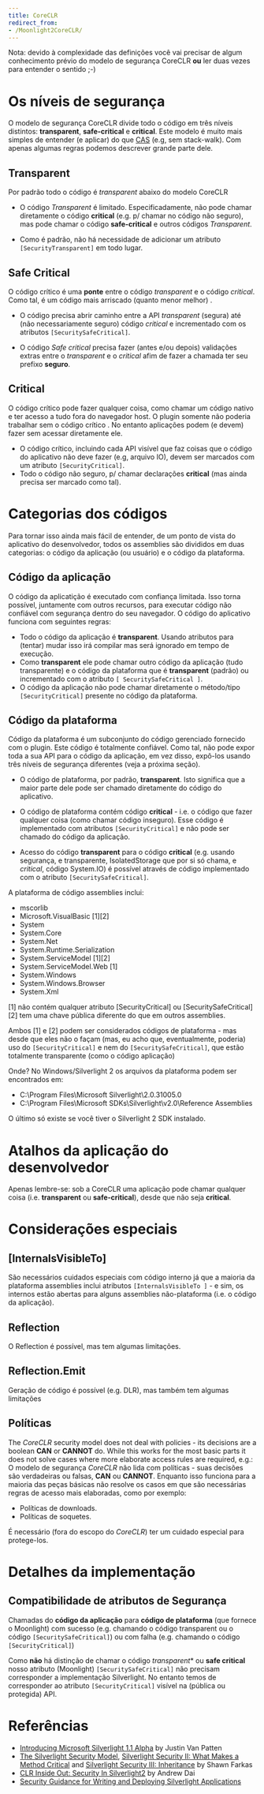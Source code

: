 ```yaml
---
title: CoreCLR
redirect_from:
- /Moonlight2CoreCLR/
---
```


Nota: devido à complexidade das definições você vai precisar de algum conhecimento prévio do modelo de segurança CoreCLR **ou** ler duas vezes para entender o sentido ;-)

Os níveis de segurança
===============

O modelo de segurança CoreCLR divide todo o código em três níveis distintos: **transparent**, **safe-critical** e **critical**. Este modelo é muito mais simples de entender (e aplicar) do que [CAS](/docs/advanced/cas/) (e.g, sem stack-walk). Com apenas algumas regras podemos  descrever grande parte dele.

Transparent
-----------

Por padrão todo o código é *transparent* abaixo do modelo CoreCLR

-   O código *Transparent* é limitado. Especificadamente, não pode chamar diretamente o código **critical** (e.g. p/ chamar no código não seguro), mas pode chamar o código **safe-critical** e outros códigos *Transparent*.

-   Como é padrão, não há necessidade de adicionar um atributo `[SecurityTransparent]` em todo lugar.

Safe Critical
-------------

O código crítico é uma **ponte** entre o código *transparent* e o código *critical*. Como tal, é um código mais arriscado (quanto menor melhor) .

-   O código precisa abrir caminho entre a API *transparent* (segura) até (não necessariamente seguro) código *critical* e incrementado com os atributos `[SecuritySafeCritical]`.

-   O código *Safe critical* precisa fazer (antes e/ou depois) validações extras entre o *transparent* e o *critical* afim de fazer a chamada ter seu prefixo **seguro**.

Critical
--------

O código crítico pode fazer qualquer coisa, como chamar um código nativo e ter acesso a tudo fora do navegador host. O plugin somente não poderia trabalhar sem o código crítico . No entanto aplicações podem (e devem) fazer sem acessar diretamente ele.

-   O código crítico, incluindo cada API visível que faz coisas que o código do aplicativo não deve fazer (e.g,  arquivo IO), devem ser marcados com um atributo `[SecurityCritical]`.
-   Todo o código não seguro, p/ chamar declarações **critical** (mas ainda precisa ser marcado como tal).


Categorias dos códigos
===============

Para tornar isso ainda mais fácil de entender, de um ponto de vista do aplicativo do desenvolvedor, todos os assemblies são divididos em duas categorias: o código da aplicação (ou usuário) e o código da plataforma.

Código da aplicação
----------------

O código da aplicatição é executado com confiança limitada. Isso torna possível, juntamente com outros recursos, para executar código não confiável com segurança dentro do seu navegador. O código do aplicativo funciona com seguintes regras:

-   Todo o código da aplicação é **transparent**. Usando atributos para (tentar) mudar isso irá compilar mas será ignorado em tempo de execução.
-   Como **transparent** ele pode chamar outro código da aplicação (tudo transparente) e o código da plataforma que é **transparent** (padrão) ou incrementado com o atributo `[ SecuritySafeCritical ]`.
-   O código da aplicação não pode chamar diretamente o método/tipo `[SecurityCritical]` presente no código da plataforma.

Código da plataforma
-------------

Código da plataforma é um subconjunto do código gerenciado fornecido com o plugin. Este código é totalmente confiável. Como tal, não pode expor toda a sua API para o código da aplicação, em vez disso, expô-los usando três níveis de segurança diferentes (veja a próxima seção).

-   O código de plataforma, por padrão, **transparent**. Isto significa que a maior parte dele pode ser chamado diretamente do código do aplicativo.

-   O código de plataforma contém código **critical** - i.e. o código que fazer qualquer coisa (como chamar código inseguro). Esse código é implementado com atributos `[SecurityCritical]` e não pode ser chamado do código da aplicação.

-   Acesso do código **transparent** para o código **critical** (e.g. usando segurança, e transparente, IsolatedStorage que por si só chama, e *critical*, código System.IO) é possível através de código implementado com o atributo `[SecuritySafeCritical]`.

A plataforma de código assemblies inclui:

-   mscorlib
-   Microsoft.VisualBasic [1][2]
-   System
-   System.Core
-   System.Net
-   System.Runtime.Serialization
-   System.ServiceModel [1][2]
-   System.ServiceModel.Web [1]
-   System.Windows
-   System.Windows.Browser
-   System.Xml

[1] não contém qualquer atributo [SecurityCritical] ou [SecuritySafeCritical] [2] tem uma chave pública diferente do que em outros assemblies.

Ambos [1] e [2] podem ser considerados códigos de plataforma - mas desde que eles não o façam (mas, eu acho que, eventualmente, poderia) uso do `[SecurityCritical]` e nem do `[SecuritySafeCritical]`, que estão totalmente transparente (como o código aplicação)

Onde? No Windows/Silverlight 2 os arquivos da plataforma podem ser encontrados em:

-   C:\\Program Files\\Microsoft Silverlight\\2.0.31005.0
-   C:\\Program Files\\Microsoft SDKs\\Silverlight\\v2.0\\Reference Assemblies

O último só existe se você tiver o Silverlight 2 SDK instalado.

Atalhos da aplicação do desenvolvedor
==============================

Apenas lembre-se: sob a CoreCLR uma aplicação pode chamar qualquer coisa (i.e. **transparent** ou **safe-critical**), desde que não seja **critical**.

Considerações especiais
======================

[InternalsVisibleTo]
--------------------

São necessários cuidados especiais com código interno já que a maioria da plataforma assemblies inclui atributos `[InternalsVisibleTo ]` - e sim, os internos estão abertas para alguns assemblies não-plataforma (i.e. o código da aplicação).

Reflection
----------

O Reflection é possível, mas tem algumas limitações.

Reflection.Emit
---------------

Geração de código é possível (e.g. DLR), mas também tem algumas limitações

Políticas
--------

The *CoreCLR* security model does not deal with policies - its decisions are a boolean **CAN** or **CANNOT** do. While this works for the most basic parts it does not solve cases where more elaborate access rules are required, e.g.:
O modelo de segurança *CoreCLR* não lida com políticas - suas decisões são verdadeiras ou falsas, **CAN** ou **CANNOT**. Enquanto isso funciona para a maioria das peças básicas não resolve os casos em que são necessárias regras de acesso mais elaboradas, como por exemplo:

-   Políticas de downloads.
-   Políticas de soquetes.

É necessário (fora do escopo do *CoreCLR*) ter um cuidado especial para protege-los.

Detalhes da implementação
======================

Compatibilidade de atributos de Segurança
---------------------------------

Chamadas do **código da aplicação** para **código de plataforma** (que fornece o Moonlight) com sucesso (e.g. chamando o código transparent ou o código `[SecuritySafeCritical]`) ou com falha (e.g. chamando o código `[SecurityCritical]`)

Como **não** há distinção de chamar o código *transparent** ou **safe critical** nosso atributo (Moonlight) `[SecuritySafeCritical]` não precisam corresponder a implementação Silverlight. No entanto temos de corresponder ao atributo `[SecurityCritical]` visível na (pública ou protegida) API.

Referências
==========

-   [Introducing Microsoft Silverlight 1.1 Alpha](http://blogs.msdn.com/bclteam/archive/2007/04/30/introducing-microsoft-silverlight-1-1-alpha-justin-van-patten.aspx) by Justin Van Patten
-   [The Silverlight Security Model](http://blogs.msdn.com/shawnfa/archive/2007/05/09/the-silverlight-security-model.aspx), [Silverlight Security II: What Makes a Method Critical](http://blogs.msdn.com/shawnfa/archive/2007/05/10/silverlight-security-ii-what-makes-a-method-critical.aspx) and [Silverlight Security III: Inheritance](http://blogs.msdn.com/shawnfa/archive/2007/05/11/silverlight-security-iii-inheritance.aspx) by Shawn Farkas
-   [CLR Inside Out: Security In Silverlight2](http://msdn.microsoft.com/en-us/magazine/cc765416.aspx) by Andrew Dai
-   [Security Guidance for Writing and Deploying Silverlight Applications](http://www.microsoft.com/downloads/details.aspx?displaylang=en&FamilyID=7cef15a8-8ae6-48eb-9621-ee35c2547773)


